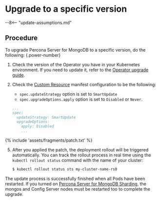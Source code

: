 # Upgrade to a specific version

--8<-- "update-assumptions.md"

## Procedure

To upgrade Percona Server for MongoDB to a specific version, do the following:
{.power-number}

1. Check the version of the Operator you have in your Kubernetes environment. If you need to update it, refer to the [Operator upgrade guide](update-operator.md).

2. Check the [Custom Resource](operator.md) manifest configuration to be the following:

    * `spec.updateStrategy` option is set to `SmartUpdate`
    * `spec.upgradeOptions.apply` option is set to `Disabled` or `Never`.
    
    ```yaml
    ...
    spec:
      updateStrategy: SmartUpdate
      upgradeOptions:
        apply: Disabled
        ...
    ```

{% include 'assets/fragments/patch.txt' %}

5. After you applied the patch, the deployment rollout will be triggered automatically.
    You can track the rollout process in real time using the
    `kubectl rollout status` command with the name of your cluster:

    ``` {.bash data-prompt="$" }
    $ kubectl rollout status sts my-cluster-name-rs0
    ```


The update process is successfully finished when all Pods have been restarted. If you turned on [Percona Server for MongoDB Sharding](sharding.md), the mongos and Config Server nodes must be restarted too to complete the upgrade.